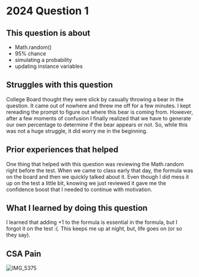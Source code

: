 # 2024 Question 1

## This question is about 
- Math.random()
- 95% chance
- simulating a probability
- updating instance variables

## Struggles with this question
College Board thought they were slick by casually throwing a bear in the question. It came out of nowhere and threw me off for a few minutes. I kept rereading the prompt to figure out where this bear is coming from. However, after a few moments of confusion I finally realized that we have to generate our own percentage to determine if the bear appears or not. So, while this was not a huge struggle, it did worry me in the beginning. 

## Prior experiences that helped 
One thing that helped with this question was reviewing the Math.random right before the test. When we came to class early that day, the formula was on the board and then we quickly talked about it. Even though I did mess it up on the test a little bit, knowing we just reviewed it gave me the confidence boost that I needed to continue with motivation. 

## What I learned by doing this question 
I learned that adding +1 to the formula is essential in the formula, but I forgot it on the test :(. This keeps me up at night, but, life goes on (or so they say). 

## CSA Pain
![IMG_5375](https://github.com/abigailm124/csa-mp3-pd3/assets/155492909/0dcc448d-5e3a-4ba7-8305-b86b989c49eb)
